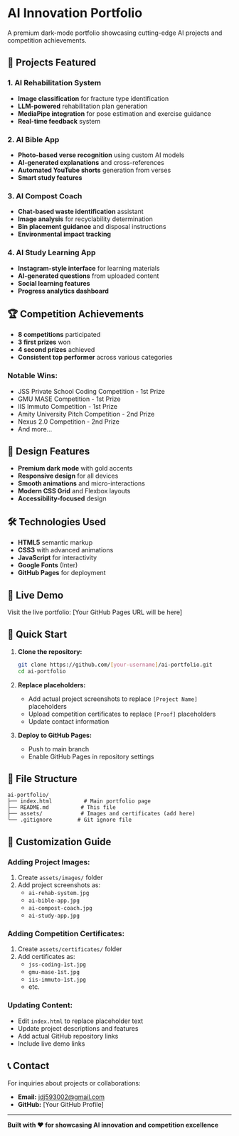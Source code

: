 # AI Innovation Portfolio

A premium dark-mode portfolio showcasing cutting-edge AI projects and competition achievements.

## 🚀 Projects Featured

### 1. AI Rehabilitation System
- **Image classification** for fracture type identification
- **LLM-powered** rehabilitation plan generation
- **MediaPipe integration** for pose estimation and exercise guidance
- **Real-time feedback** system

### 2. AI Bible App
- **Photo-based verse recognition** using custom AI models
- **AI-generated explanations** and cross-references
- **Automated YouTube shorts** generation from verses
- **Smart study features**

### 3. AI Compost Coach
- **Chat-based waste identification** assistant
- **Image analysis** for recyclability determination
- **Bin placement guidance** and disposal instructions
- **Environmental impact tracking**

### 4. AI Study Learning App
- **Instagram-style interface** for learning materials
- **AI-generated questions** from uploaded content
- **Social learning features**
- **Progress analytics dashboard**

## 🏆 Competition Achievements

- **8 competitions** participated
- **3 first prizes** won
- **4 second prizes** achieved
- **Consistent top performer** across various categories

### Notable Wins:
- JSS Private School Coding Competition - 1st Prize
- GMU MASE Competition - 1st Prize  
- IIS Immuto Competition - 1st Prize
- Amity University Pitch Competition - 2nd Prize
- Nexus 2.0 Competition - 2nd Prize
- And more...

## 🎨 Design Features

- **Premium dark mode** with gold accents
- **Responsive design** for all devices
- **Smooth animations** and micro-interactions
- **Modern CSS Grid** and Flexbox layouts
- **Accessibility-focused** design

## 🛠️ Technologies Used

- **HTML5** semantic markup
- **CSS3** with advanced animations
- **JavaScript** for interactivity
- **Google Fonts** (Inter)
- **GitHub Pages** for deployment

## 📱 Live Demo

Visit the live portfolio: [Your GitHub Pages URL will be here]

## 🚀 Quick Start

1. **Clone the repository:**
   ```bash
   git clone https://github.com/[your-username]/ai-portfolio.git
   cd ai-portfolio
   ```

2. **Replace placeholders:**
   - Add actual project screenshots to replace `[Project Name]` placeholders
   - Upload competition certificates to replace `[Proof]` placeholders
   - Update contact information

3. **Deploy to GitHub Pages:**
   - Push to main branch
   - Enable GitHub Pages in repository settings

## 📁 File Structure

```
ai-portfolio/
├── index.html          # Main portfolio page
├── README.md          # This file
├── assets/            # Images and certificates (add here)
└── .gitignore        # Git ignore file
```

## 🎯 Customization Guide

### Adding Project Images:
1. Create `assets/images/` folder
2. Add project screenshots as:
   - `ai-rehab-system.jpg`
   - `ai-bible-app.jpg`
   - `ai-compost-coach.jpg`
   - `ai-study-app.jpg`

### Adding Competition Certificates:
1. Create `assets/certificates/` folder
2. Add certificates as:
   - `jss-coding-1st.jpg`
   - `gmu-mase-1st.jpg`
   - `iis-immuto-1st.jpg`
   - etc.

### Updating Content:
- Edit `index.html` to replace placeholder text
- Update project descriptions and features
- Add actual GitHub repository links
- Include live demo links

## 📞 Contact

For inquiries about projects or collaborations:
- **Email:** jdj593002@gmail.com
- **GitHub:** [Your GitHub Profile]

---

**Built with ❤️ for showcasing AI innovation and competition excellence**